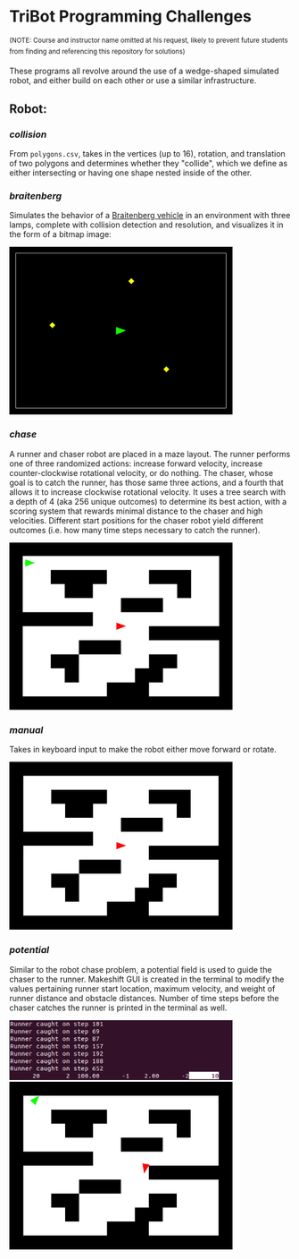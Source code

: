 # TriBot Programming Challenges

<sup>(NOTE: Course and instructor name omitted at his request, likely to prevent future students from finding and referencing this repository for solutions)</sup>

These programs all revolve around the use of a wedge-shaped simulated robot, and either build on each other or use a similar infrastructure.

## Robot:
### *collision*
From ``polygons.csv``, takes in the vertices (up to 16), rotation, and translation of two polygons and determines whether they "collide", which we define as either intersecting or having one shape nested inside of the other.

### *braitenberg*
Simulates the behavior of a [Braitenberg vehicle](https://en.wikipedia.org/wiki/Braitenberg_vehicle) in an environment with three lamps, complete with collision detection and resolution, and visualizes it in the form of a bitmap image:

<img src="media/braitenberg.gif" width="400">

### *chase*
A runner and chaser robot are placed in a maze layout. The runner performs one of three randomized actions: increase forward velocity, increase counter-clockwise rotational velocity, or do nothing. The chaser, whose goal is to catch the runner, has those same three actions, and a fourth that allows it to increase clockwise rotational velocity. It uses a tree search with a depth of 4 (aka 256 unique outcomes) to determine its best action, with a scoring system that rewards minimal distance to the chaser and high velocities. Different start positions for the chaser robot yield different outcomes (i.e. how many time steps necessary to catch the runner).

<img src="media/chase.gif" width="400">

### *manual*
Takes in keyboard input to make the robot either move forward or rotate.

<img src="media/manual.gif" width="400">

### *potential*
Similar to the robot chase problem, a potential field is used to guide the chaser to the runner. Makeshift GUI is created in the terminal to modify the values pertaining runner start location, maximum velocity, and weight of runner distance and obstacle distances. Number of time steps before the chaser catches the runner is printed in the terminal as well.

<img src="media/potential.png" width="400">
<img src="media/potential.gif" width="400">

